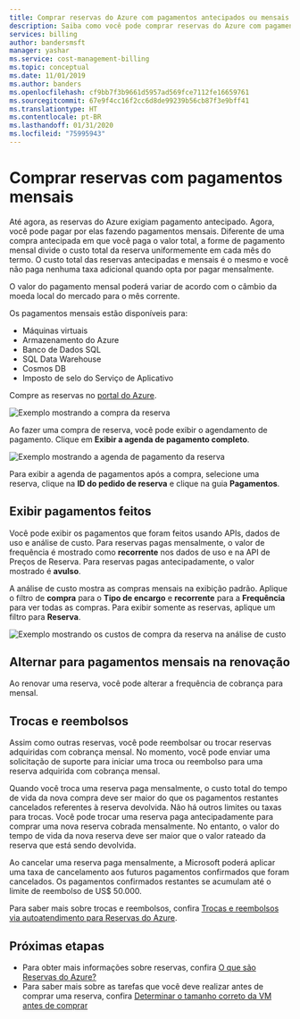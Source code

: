 ```yaml
---
title: Comprar reservas do Azure com pagamentos antecipados ou mensais
description: Saiba como você pode comprar reservas do Azure com pagamentos antecipados ou mensais.
services: billing
author: bandersmsft
manager: yashar
ms.service: cost-management-billing
ms.topic: conceptual
ms.date: 11/01/2019
ms.author: banders
ms.openlocfilehash: cf9bb7f3b9661d5957ad569fce7112fe16659761
ms.sourcegitcommit: 67e9f4cc16f2cc6d8de99239b56cb87f3e9bff41
ms.translationtype: HT
ms.contentlocale: pt-BR
ms.lasthandoff: 01/31/2020
ms.locfileid: "75995943"
---
```

# <a name="purchase-reservations-with-monthly-payments"></a>Comprar reservas com pagamentos mensais

Até agora, as reservas do Azure exigiam pagamento antecipado. Agora, você pode pagar por elas fazendo pagamentos mensais. Diferente de uma compra antecipada em que você paga o valor total, a forme de pagamento mensal divide o custo total da reserva uniformemente em cada mês do termo. O custo total das reservas antecipadas e mensais é o mesmo e você não paga nenhuma taxa adicional quando opta por pagar mensalmente.

O valor do pagamento mensal poderá variar de acordo com o câmbio da moeda local do mercado para o mês corrente.

Os pagamentos mensais estão disponíveis para:

- Máquinas virtuais
- Armazenamento do Azure
- Banco de Dados SQL
- SQL Data Warehouse
- Cosmos DB
- Imposto de selo do Serviço de Aplicativo

Compre as reservas no [portal do Azure](https://portal.azure.com/?Microsoft_Azure_Reservations_EnableMultiCart=true&amp;paymentPlan=true#blade/Microsoft_Azure_Reservations/CreateBlade).

![Exemplo mostrando a compra da reserva](./media/monthly-payments-reservations/purchase-reservation.png)

Ao fazer uma compra de reserva, você pode exibir o agendamento de pagamento. Clique em **Exibir a agenda de pagamento completo**.

![Exemplo mostrando a agenda de pagamento da reserva](./media/monthly-payments-reservations/prepurchase-schedule.png)

Para exibir a agenda de pagamentos após a compra, selecione uma reserva, clique na **ID do pedido de reserva** e clique na guia **Pagamentos**.

## <a name="view-payments-made"></a>Exibir pagamentos feitos

Você pode exibir os pagamentos que foram feitos usando APIs, dados de uso e análise de custo. Para reservas pagas mensalmente, o valor de frequência é mostrado como **recorrente** nos dados de uso e na API de Preços de Reserva. Para reservas pagas antecipadamente, o valor mostrado é **avulso**.

A análise de custo mostra as compras mensais na exibição padrão. Aplique o filtro de **compra** para o **Tipo de encargo** e **recorrente** para a **Frequência** para ver todas as compras. Para exibir somente as reservas, aplique um filtro para **Reserva**.

![Exemplo mostrando os custos de compra da reserva na análise de custo](./media/monthly-payments-reservations/cost-analysis.png)

## <a name="switch-to-monthly-payments-at-renewal"></a>Alternar para pagamentos mensais na renovação

Ao renovar uma reserva, você pode alterar a frequência de cobrança para mensal.

## <a name="exchange-and-refunds"></a>Trocas e reembolsos

Assim como outras reservas, você pode reembolsar ou trocar reservas adquiridas com cobrança mensal. No momento, você pode enviar uma solicitação de suporte para iniciar uma troca ou reembolso para uma reserva adquirida com cobrança mensal.

Quando você troca uma reserva paga mensalmente, o custo total do tempo de vida da nova compra deve ser maior do que os pagamentos restantes cancelados referentes à reserva devolvida. Não há outros limites ou taxas para trocas. Você pode trocar uma reserva paga antecipadamente para comprar uma nova reserva cobrada mensalmente. No entanto, o valor do tempo de vida da nova reserva deve ser maior que o valor rateado da reserva que está sendo devolvida.

Ao cancelar uma reserva paga mensalmente, a Microsoft poderá aplicar uma taxa de cancelamento aos futuros pagamentos confirmados que foram cancelados. Os pagamentos confirmados restantes se acumulam até o limite de reembolso de US$ 50.000.

Para saber mais sobre trocas e reembolsos, confira [Trocas e reembolsos via autoatendimento para Reservas do Azure](exchange-and-refund-azure-reservations.md).

## <a name="next-steps"></a>Próximas etapas

- Para obter mais informações sobre reservas, confira [O que são Reservas do Azure?](save-compute-costs-reservations.md)
- Para saber mais sobre as tarefas que você deve realizar antes de comprar uma reserva, confira [Determinar o tamanho correto da VM antes de comprar](../../virtual-machines/windows/prepay-reserved-vm-instances.md#determine-the-right-vm-size-before-you-buy)
